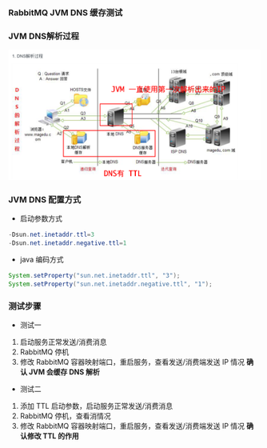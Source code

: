 ### RabbitMQ JVM DNS 缓存测试

### JVM DNS解析过程
![JVM-DNS解析过程](../images/jvm/JVM-DNS解析过程.png)

### JVM DNS 配置方式
- 启动参数方式
```java
-Dsun.net.inetaddr.ttl=3
-Dsun.net.inetaddr.negative.ttl=1
```
- java 编码方式
```java
System.setProperty("sun.net.inetaddr.ttl", "3");
System.setProperty("sun.net.inetaddr.negative.ttl", "1");
```

### 测试步骤
- 测试一
1. 启动服务正常发送/消费消息
2. RabbitMQ 停机
3. 修改 RabbitMQ 容器映射端口，重启服务，查看发送/消费端发送 IP 情况
**确认 JVM 会缓存 DNS 解析**

- 测试二
1. 添加 TTL 启动参数，启动服务正常发送/消费消息
2. RabbitMQ 停机，查看消情况
3. 修改 RabbitMQ 容器映射端口，重启服务，查看发送/消费端发送 IP 情况
**确认修改 TTL 的作用**